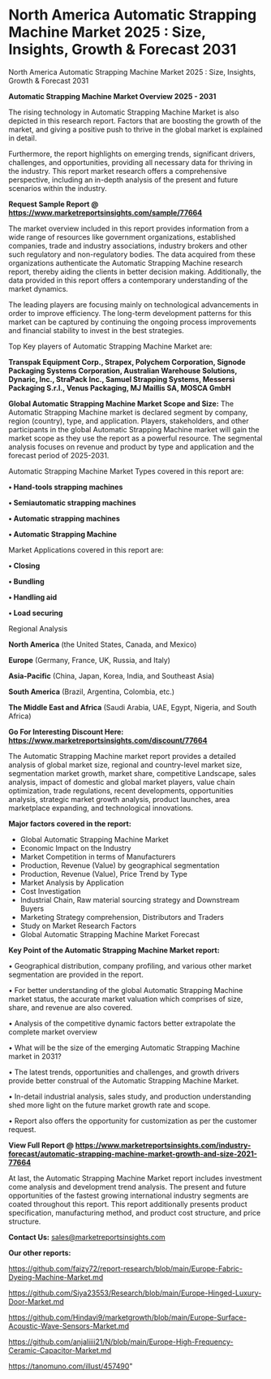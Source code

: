 # North America Automatic Strapping Machine Market 2025 : Size, Insights, Growth & Forecast 2031
 North America Automatic Strapping Machine Market 2025 : Size, Insights, Growth & Forecast 2031

<Strong> Automatic Strapping Machine Market Overview 2025 - 2031</strong>

The rising technology in Automatic Strapping Machine Market is also depicted in this research report. Factors that are boosting the growth of the market, and giving a positive push to thrive in the global market is explained in detail.

Furthermore, the report highlights on emerging trends, significant drivers, challenges, and opportunities, providing all necessary data for thriving in the industry. This report market research offers a comprehensive perspective, including an in-depth analysis of the present and future scenarios within the industry.

<strong>Request Sample Report @ <a href=https://www.marketreportsinsights.com/sample/77664>https://www.marketreportsinsights.com/sample/77664</a></strong>

The market overview included in this report provides information from a wide range of resources like government organizations, established companies, trade and industry associations, industry brokers and other such regulatory and non-regulatory bodies. The data acquired from these organizations authenticate the Automatic Strapping Machine research report, thereby aiding the clients in better decision making. Additionally, the data provided in this report offers a contemporary understanding of the market dynamics.

The leading players are focusing mainly on technological advancements in order to improve efficiency. The long-term development patterns for this market can be captured by continuing the ongoing process improvements and financial stability to invest in the best strategies.

Top Key players of Automatic Strapping Machine Market are:

<strong>Transpak Equipment Corp., Strapex, Polychem Corporation, Signode Packaging Systems Corporation, Australian Warehouse Solutions, Dynaric, Inc., StraPack Inc., Samuel Strapping Systems, Messersì Packaging S.r.l., Venus Packaging, MJ Maillis SA, MOSCA GmbH</strong>

<strong><b>Global Automatic Strapping Machine Market Scope and Size:</b></strong>
The Automatic Strapping Machine market is declared segment by company, region (country), type, and application. Players, stakeholders, and other participants in the global Automatic Strapping Machine market will gain the market scope as they use the report as a powerful resource. The segmental analysis focuses on revenue and product by type and application and the forecast period of 2025-2031.

Automatic Strapping Machine Market Types covered in this report are:

<strong>• Hand-tools strapping machines

• Semiautomatic strapping machines

• Automatic strapping machines

• Automatic Strapping Machine</strong>

Market Applications covered in this report are:

<strong>• Closing

• Bundling

• Handling aid

• Load securing</strong> 

Regional Analysis

<strong>North America</strong> (the United States, Canada, and Mexico)

<strong>Europe</strong> (Germany, France, UK, Russia, and Italy)

<strong>Asia-Pacific</strong> (China, Japan, Korea, India, and Southeast Asia)

<strong>South America</strong> (Brazil, Argentina, Colombia, etc.)

<strong>The Middle East and Africa</strong> (Saudi Arabia, UAE, Egypt, Nigeria, and South Africa)

<strong>Go For Interesting Discount Here: <a href=https://www.marketreportsinsights.com/discount/77664>https://www.marketreportsinsights.com/discount/77664</a></strong>

The Automatic Strapping Machine market report provides a detailed analysis of global market size, regional and country-level market size, segmentation market growth, market share, competitive Landscape, sales analysis, impact of domestic and global market players, value chain optimization, trade regulations, recent developments, opportunities analysis, strategic market growth analysis, product launches, area marketplace expanding, and technological innovations.

<strong><b>Major factors covered in the report:</b></strong>
<ul>
  <li>Global Automatic Strapping Machine Market </li>
  <li>Economic Impact on the Industry</li>
  <li>Market Competition in terms of Manufacturers</li>
  <li>Production, Revenue (Value) by geographical segmentation</li>
  <li>Production, Revenue (Value), Price Trend by Type</li>
  <li>Market Analysis by Application</li>
  <li>Cost Investigation</li>
  <li>Industrial Chain, Raw material sourcing strategy and Downstream Buyers</li>
  <li>Marketing Strategy comprehension, Distributors and Traders</li>
  <li>Study on Market Research Factors</li>
  <li>Global Automatic Strapping Machine Market Forecast</li>
</ul>

<strong><b>Key Point of the Automatic Strapping Machine Market report:</b></strong>

• Geographical distribution, company profiling, and various other market segmentation are provided in the report.

• For better understanding of the global Automatic Strapping Machine market status, the accurate market valuation which comprises of size, share, and revenue are also covered.

• Analysis of the competitive dynamic factors better extrapolate the complete market overview

• What will be the size of the emerging Automatic Strapping Machine market in 2031?

• The latest trends, opportunities and challenges, and growth drivers provide better construal of the Automatic Strapping Machine Market.

• In-detail industrial analysis, sales study, and production understanding shed more light on the future market growth rate and scope.

• Report also offers the opportunity for customization as per the customer request.

<strong><b>View Full Report @ <a href=https://www.marketreportsinsights.com/industry-forecast/automatic-strapping-machine-market-growth-and-size-2021-77664>https://www.marketreportsinsights.com/industry-forecast/automatic-strapping-machine-market-growth-and-size-2021-77664</a></b></strong>


At last, the Automatic Strapping Machine Market report includes investment come analysis and development trend analysis. The present and future opportunities of the fastest growing international industry segments are coated throughout this report. This report additionally presents product specification, manufacturing method, and product cost structure, and price structure.

<strong>Contact Us:</strong>
sales@marketreportsinsights.com

<strong>Our other reports:</strong>

<a href=https://github.com/faizy72/report-research/blob/main/Europe-Fabric-Dyeing-Machine-Market.md>https://github.com/faizy72/report-research/blob/main/Europe-Fabric-Dyeing-Machine-Market.md</a>

<a href=https://github.com/Siya23553/Research/blob/main/Europe-Hinged-Luxury-Door-Market.md>https://github.com/Siya23553/Research/blob/main/Europe-Hinged-Luxury-Door-Market.md</a>

<a href=https://github.com/Hindavi9/marketgrowth/blob/main/Europe-Surface-Acoustic-Wave-Sensors-Market.md>https://github.com/Hindavi9/marketgrowth/blob/main/Europe-Surface-Acoustic-Wave-Sensors-Market.md</a>

<a href=https://github.com/anjaliiii21/N/blob/main/Europe-High-Frequency-Ceramic-Capacitor-Market.md>https://github.com/anjaliiii21/N/blob/main/Europe-High-Frequency-Ceramic-Capacitor-Market.md</a>

<a href=https://tanomuno.com/illust/457490>https://tanomuno.com/illust/457490</a>"
